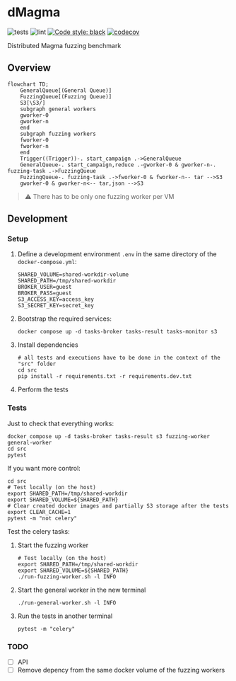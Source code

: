 # dMagma
![tests](https://github.com/cgfandia-tii/dmagma/actions/workflows/tests.yml/badge.svg)
![lint](https://github.com/cgfandia-tii/dmagma/actions/workflows/lint.yml/badge.svg)
[![Code style: black](https://img.shields.io/badge/code%20style-black-000000.svg)](https://github.com/psf/black)
[![codecov](https://codecov.io/gh/cgfandia-tii/dmagma/branch/main/graph/badge.svg?token=8CD0PUW0GD)](https://codecov.io/gh/cgfandia-tii/dmagma)

Distributed Magma fuzzing benchmark

## Overview
```mermaid
flowchart TD;
    GeneralQueue[(General Queue)]
    FuzzingQueue[(Fuzzing Queue)]
    S3[\S3/]
    subgraph general workers
    gworker-0
    gworker-n
    end
    subgraph fuzzing workers
    fworker-0
    fworker-n
    end
    Trigger((Trigger))-. start_campaign .->GeneralQueue
    GeneralQueue-. start_campaign,reduce .-gworker-0 & gworker-n-. fuzzing-task .->FuzzingQueue
    FuzzingQueue-. fuzzing-task .->fworker-0 & fworker-n-- tar -->S3
    gworker-0 & gworker-n<-- tar,json -->S3
```
> ⚠️ There has to be only one fuzzing worker per VM

## Development
### Setup
1. Define a development environment ```.env``` in the same directory of the ```docker-compose.yml```:
    ```
    SHARED_VOLUME=shared-workdir-volume
    SHARED_PATH=/tmp/shared-workdir
    BROKER_USER=guest
    BROKER_PASS=guest
    S3_ACCESS_KEY=access_key
    S3_SECRET_KEY=secret_key
    ```
2. Bootstrap the required services:
    ```shell
    docker compose up -d tasks-broker tasks-result tasks-monitor s3
    ```
3. Install dependencies
    ```shell
    # all tests and executions have to be done in the context of the "src" folder
    cd src
    pip install -r requirements.txt -r requirements.dev.txt
    ```
4. Perform the tests

### Tests
Just to check that everything works:
```shell
docker compose up -d tasks-broker tasks-result s3 fuzzing-worker general-worker
cd src
pytest
```
If you want more control:
```shell
cd src
# Test locally (on the host)
export SHARED_PATH=/tmp/shared-workdir
export SHARED_VOLUME=${SHARED_PATH}
# Clear created docker images and partially S3 storage after the tests
export CLEAR_CACHE=1
pytest -m "not celery"
```
Test the celery tasks:
1. Start the fuzzing worker
    ```shell
    # Test locally (on the host)
    export SHARED_PATH=/tmp/shared-workdir
    export SHARED_VOLUME=${SHARED_PATH}
    ./run-fuzzing-worker.sh -l INFO
    ```
2. Start the general worker in the new terminal
    ```shell
    ./run-general-worker.sh -l INFO
    ```
3. Run the tests in another terminal
    ```shell
    pytest -m "celery"
    ```
### TODO
- [ ] API
- [ ] Remove depency from the same docker volume of the fuzzing workers